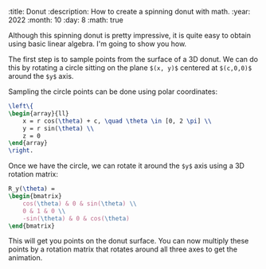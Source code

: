 :title: Donut
:description: How to create a spinning donut with math.
:year: 2022
:month: 10
:day: 8
:math: true

Although this spinning donut is pretty impressive, it is quite easy to obtain using basic linear algebra. I'm going to show you how.

<center><canvas class="article-canvas" id="canvas" style="width: 200px; height: 200px;"></canvas></center>

The first step is to sample points from the surface of a 3D donut. We can do this by rotating a circle sitting on the plane `$(x, y)$` centered at `$(c,0,0)$` around the `$y$` axis.

Sampling the circle points can be done using polar coordinates:

```latex
\left\{
\begin{array}{ll}
    x = r cos(\theta) + c, \quad \theta \in [0, 2 \pi] \\
    y = r sin(\theta) \\
    z = 0
\end{array}
\right.
```

Once we have the circle, we can rotate it around the `$y$` axis using a 3D rotation matrix:

```latex
R_y(\theta) =
\begin{bmatrix}
    cos(\theta) & 0 & sin(\theta) \\
    0 & 1 & 0 \\
    -sin(\theta) & 0 & cos(\theta)
\end{bmatrix}
```

This will get you points on the donut surface. You can now multiply these points by a rotation matrix that rotates around all three axes to get the animation.

<script src="/scripts/canvas.js"></script>
<script src="/scripts/matrix.js"></script>
<script src="/assets/donut/donut.js"></script>